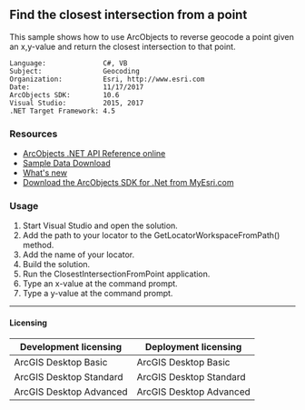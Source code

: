 ## Find the closest intersection from a point

This sample shows how to use ArcObjects to reverse geocode a point given an x,y-value and return the closest intersection to that point.  


<!-- TODO: Fill this section below with metadata about this sample-->
```
Language:              C#, VB
Subject:               Geocoding
Organization:          Esri, http://www.esri.com
Date:                  11/17/2017
ArcObjects SDK:        10.6
Visual Studio:         2015, 2017
.NET Target Framework: 4.5
```

### Resources

* [ArcObjects .NET API Reference online](http://desktop.arcgis.com/en/arcobjects/latest/net/webframe.htm)  
* [Sample Data Download](../../releases)  
* [What's new](http://desktop.arcgis.com/en/arcobjects/latest/net/webframe.htm#05247c04-bfd9-4e36-ae09-bc6e833c3b14.htm)  
* [Download the ArcObjects SDK for .Net from MyEsri.com](https://my.esri.com/)  

### Usage
1. Start Visual Studio and open the solution.  
1. Add the path to your locator to the GetLocatorWorkspaceFromPath() method.  
1. Add the name of your locator.  
1. Build the solution.  
1. Run the ClosestIntersectionFromPoint application.  
1. Type an x-value at the command prompt.  
1. Type a y-value at the command prompt.  









---------------------------------

#### Licensing  
| Development licensing | Deployment licensing | 
| ------------- | ------------- | 
| ArcGIS Desktop Basic | ArcGIS Desktop Basic |  
| ArcGIS Desktop Standard | ArcGIS Desktop Standard |  
| ArcGIS Desktop Advanced | ArcGIS Desktop Advanced |  


